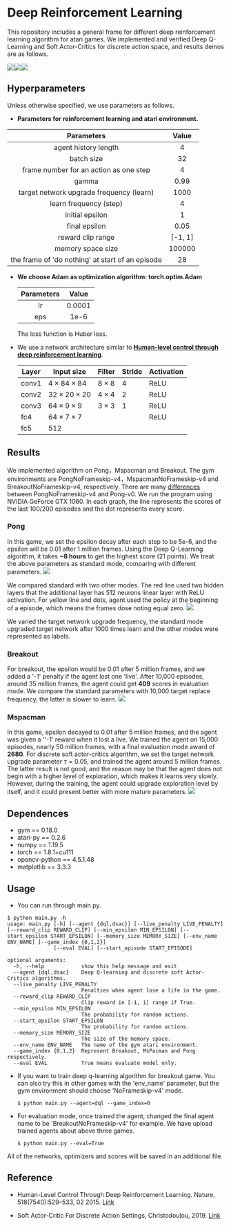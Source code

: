 # Deep Reinforcement Learning

This repository includes a general frame for different deep reinforcement learning algorithm for atari games. We implemented and verified Deep Q-Learning and Soft Actor-Critics for discrete action space, and results demos are as follows.

![](./PongNoFrameskip-v4/pong.gif)![](./BreakoutNoFrameskip-v4/breakout.gif)![](./MsPacmanNoFrameskip-v4/pacman.gif)

## Hyperparameters

Unless otherwise specified, we use parameters as follows.

- **Parameters for reinforcement learning and atari environment.**

|                    Parameters                     |  Value  |
| :-----------------------------------------------: | :-----: |
|               agent history length                |    4    |
|                    batch size                     |   32    |
|      frame number for an action as one step       |    4    |
|                       gamma                       |  0.99   |
|     target network upgrade frequency (learn)      |  1000   |
|              learn frequency (step)               |    4    |
|                  initial epsilon                  |    1    |
|                   final epsilon                   |  0.05   |
|                 reward clip range                 | [-1, 1] |
|                 memory space size                 | 100000  |
| the frame of  'do nothing' at start of an episode |   28    |

- **We choose Adam as optimization algorithm: torch.optim.Adam**

  | Parameters | Value  |
  | :--------: | :----: |
  |     lr     | 0.0001 |
  |    eps     |  1e-6  |

  The loss function is Huber loss.

- We use a network architecture similar to **[Human-level control through deep reinforcement learning](https://www.nature.com/articles/nature14236)**.

  | Layer | Input size              | Filter      | Stride | Activation |
  | ----- | ----------------------- | ----------- | ------ | ---------- |
  | conv1 | $4\times 84 \times 84$  | $8\times 8$ | 4      | ReLU       |
  | conv2 | $32\times 20 \times 20$ | $4\times 4$ | 2      | ReLU       |
  | conv3 | $64\times 9 \times 9$   | $3\times 3$ | 1      | ReLU       |
  | fc4   | $64\times 7 \times 7$   |             |        | ReLU       |
  | fc5   | $512$                   |             |        |            |

## Results

We implemented algorithm on Pong，Mspacman and Breakout. The gym environments are PongNoFrameskip-v4，MspacmanNoFrameskip-v4 and BreakoutNoFrameskip-v4, respectively. There are many [differences](https://github.com/openai/gym/issues/1280) between PongNoFrameskip-v4 and Pong-v0. We run the program using NVIDIA GeForce GTX 1060. In each graph, the line represents the scores of the last 100/200 episodes and the dot represents every score.

### Pong

In this game, we set the epsilon decay after each step to be 5e-6, and the epsilon will be 0.01 after 1 million frames. Using the Deep Q-Learning algorithm, it takes **~8 hours** to get the highest score (21 points). We treat the above parameters as standard mode, comparing with different parameters.
![](./PongNoFrameskip-v4/pong_compare1.png)

We compared standard with two other modes. The red line used two hidden layers that the additional layer has 512 neurons linear layer with ReLU activation. For yellow line and dots, agent used the policy at the beginning of a episode, which means the frames dose noting equal zero.
![](./PongNoFrameskip-v4/pong_compare2.png)

We varied the target network upgrade frequency, the standard mode upgraded target network after 1000 times learn and the other modes were represented as labels.

### Breakout

For breakout, the epsilon would be 0.01 after 5 million frames, and we added a '-1' penalty if the agent lost one 'live'.  After 10,000 episodes, around 35 million frames, the agent could get **409** scores in evaluation mode.  We compare the standard parameters with 10,000 target replace frequency, the latter is slower to learn.
![](./BreakoutNoFrameskip-v4/breakout_result.png)

### Mspacman

In this game, epsilon decayed to 0.01 after 5 million frames, and the agent was given a ''-1' reward when it lost a live. We trained the agent on 15,000 episodes, nearly 50 million frames, with a final evaluation mode award of **2680**. For discrete soft actor-critics algorithm, we set the target network upgrade parameter $\tau = 0.05$, and trained the agent around 5 million frames. The latter result is not good, and the reason may be that the agent does not begin with a higher level of exploration, which makes it learns very slowly. However, during the training, the agent could upgrade exploration level by itself, and it could present better with more mature parameters.
![](./MsPacmanNoFrameskip-v4/pacman_compare.png)


## Dependences

- gym == 0.18.0
- atari-py == 0.2.6
- numpy == 1.19.5
- torch == 1.8.1+cu111
- opencv-python == 4.5.1.48
- matplotlib == 3.3.3
## Usage

- You can run through main.py.

```shell
$ python main.py -h
usage: main.py [-h] [--agent {dql,dsac}] [--live_penalty LIVE_PENALTY] [--reward_clip REWARD_CLIP] [--min_epsilon MIN_EPSILON] [--start_epsilon START_EPSILON] [--memory_size MEMORY_SIZE] [--env_name ENV_NAME] [--game_index {0,1,2}]
               [--eval EVAL] [--start_episode START_EPISODE]

optional arguments:
  -h, --help            show this help message and exit
  --agent {dql,dsac}    Deep Q-learning and discrete soft Actor-Critics algorithms.
  --live_penalty LIVE_PENALTY
                        Penalties when agent lose a life in the game.
  --reward_clip REWARD_CLIP
                        Clip reward in [-1, 1] range if True.
  --min_epsilon MIN_EPSILON
                        The probability for random actions.
  --start_epsilon START_EPSILON
                        The probability for random actions.
  --memory_size MEMORY_SIZE
                        The size of the memory space.
  --env_name ENV_NAME   The name of the gym atari environment.
  --game_index {0,1,2}  Represent Breakout, MsPacman and Pong respectively.
  --eval EVAL           True means evaluate model only.
```

- If you want to train deep q-learning algorithm for breakout game. You can also try this in other games with the 'env_name' parameter, but the gym environment should choose 'NoFrameskip-v4' mode.

  ```shell
  $ python main.py --agent=dql --game_index=0
  ```

- For evaluation mode, once trained the agent, changed the final agent name to be  'BreakoutNoFrameskip-v4' for example. We have upload trained agents about above three games.

  ```shell
  $ python main.py --eval=True
  ```

All of the networks, optimizers and scores will be saved in an additional file.

## Reference

- Human-Level Control Through Deep Reinforcement Learning. Nature, 518(7540):529–533, 02 2015. [Link](http://dx.doi.org/10.1038/nature14236)

- Soft Actor-Critic For Discrete Action Settings, Christodoulou, 2019. [Link](https://arxiv.org/abs/1910.07207)

